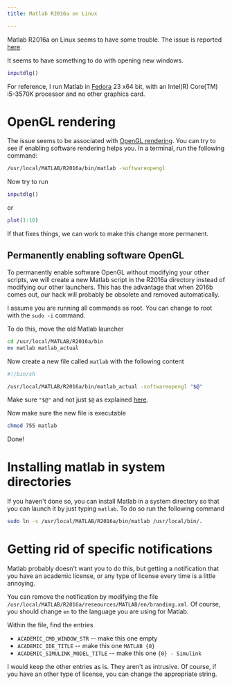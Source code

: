```yaml
---
title: Matlab R2016a on Linux

---
```


Matlab R2016a on Linux seems to have some trouble. The issue is reported [here](https://www.mathworks.com/matlabcentral/newsreader/view_thread/345009). 

It seems to have something to do with opening new windows.

```matlab
inputdlg()
```

For reference, I run Matlab in [Fedora](https://getfedora.org/) 23 x64 bit, with an Intel(R) Core(TM) i5-3570K processor and no other graphics card.

# OpenGL rendering
The issue seems to be associated with [OpenGL rendering](http://askubuntu.com/questions/765455/how-to-run-matlab-2016a-with-nvidia-drivers-of-gtx-960-in-ubuntu-16-04/767231). You can try to see if enabling software rendering helps you. In a terminal, run the following command:

```bash
/usr/local/MATLAB/R2016a/bin/matlab -softwareopengl
```

Now try to run 

```matlab
inputdlg()
```
or 

```matlab
plot(1:10)
```

If that fixes things, we can work to make this change more permanent.


## Permanently enabling software OpenGL

To permanently enable software OpenGL without modifying your other scripts, we will create a new Matlab script in the R2016a directory instead of modifying our other launchers. This has the advantage that when 2016b comes out, our hack will probably be obsolete and removed automatically.

I assume you are running all commands as root. You can change to root with the `sudo -i` command.

To do this, move the old Matlab launcher

```bash
cd /usr/local/MATLAB/R2016a/bin
mv matlab matlab_actual
```
Now create a new file called `matlab` with the following content

```bash
#!/bin/sh

/usr/local/MATLAB/R2016a/bin/matlab_actual -softwareopengl "$@"
```

Make sure `"$@"` and not just `$@` as explained [here](http://stackoverflow.com/questions/4824590/propagate-all-arguments-in-a-bash-shell-script).

Now make sure the new file is executable
```bash
chmod 755 matlab
```

Done!

# Installing matlab in system directories
If you haven't done so, you can install Matlab in a system directory so that you can launch it by just typing `matlab`. To do so run the following command

```bash
sudo ln -s /usr/local/MATLAB/R2016a/bin/matlab /usr/local/bin/.
```


# Getting rid of specific notifications

Matlab probably doesn't want you to do this, but getting a notification that you have an academic license, or any type of license every time is a little annoying.

You can remove the notification by modifying the file `/usr/local/MATLAB/R2016a/reseources/MATLAB/en/branding.xml`. Of course, you should change `en` to the language you are using for Matlab.

Within the file, find the entries 

  * `ACADEMIC_CMD_WINDOW_STR` -- make this one empty
  * `ACADEMIC_IDE_TITLE` -- make this one `MATLAB {0}`
  * `ACADEMIC_SIMULINK_MODEL_TITLE` -- make this one `{0} - Simulink`

I would keep the other entries as is. They aren't as intrusive. Of course, if you have an other type of license, you can change the appropriate string.
